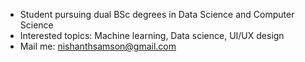 - Student pursuing dual BSc degrees in Data Science and Computer Science
- Interested topics: Machine learning, Data science, UI/UX design 
- Mail me: nishanthsamson@gmail.com

<!---
NishanthSamson82/NishanthSamson82 is a ✨ special ✨ repository because its `README.md` (this file) appears on your GitHub profile.
You can click the Preview link to take a look at your changes.
--->
